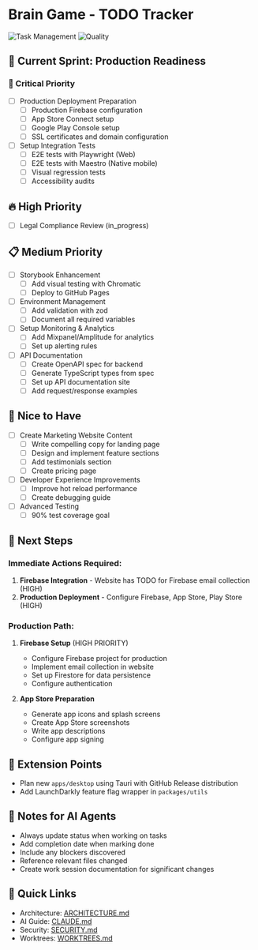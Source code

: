 # Brain Game - TODO Tracker

![Task Management](https://img.shields.io/badge/task%20management-active-brightgreen?style=flat-square&logo=todoist)
![Quality](https://img.shields.io/badge/quality-enterprise%20grade-gold?style=flat-square&logo=quality)

## 🎯 Current Sprint: Production Readiness

### 🚨 Critical Priority

- [ ] Production Deployment Preparation
  - [ ] Production Firebase configuration
  - [ ] App Store Connect setup
  - [ ] Google Play Console setup
  - [ ] SSL certificates and domain configuration

- [ ] Setup Integration Tests
  - [ ] E2E tests with Playwright (Web)
  - [ ] E2E tests with Maestro (Native mobile)
  - [ ] Visual regression tests
  - [ ] Accessibility audits

## 🔥 High Priority
- [ ] Legal Compliance Review (in_progress)


## 📋 Medium Priority

- [ ] Storybook Enhancement
  - [ ] Add visual testing with Chromatic
  - [ ] Deploy to GitHub Pages

- [ ] Environment Management
  - [ ] Add validation with zod
  - [ ] Document all required variables

- [ ] Setup Monitoring & Analytics
  - [ ] Add Mixpanel/Amplitude for analytics
  - [ ] Set up alerting rules

- [ ] API Documentation
  - [ ] Create OpenAPI spec for backend
  - [ ] Generate TypeScript types from spec
  - [ ] Set up API documentation site
  - [ ] Add request/response examples

## 🎨 Nice to Have

- [ ] Create Marketing Website Content
  - [ ] Write compelling copy for landing page
  - [ ] Design and implement feature sections
  - [ ] Add testimonials section
  - [ ] Create pricing page

- [ ] Developer Experience Improvements
  - [ ] Improve hot reload performance
  - [ ] Create debugging guide

- [ ] Advanced Testing
  - [ ] 90% test coverage goal

## 🚀 Next Steps

### Immediate Actions Required:
1. **Firebase Integration** - Website has TODO for Firebase email collection (HIGH)
2. **Production Deployment** - Configure Firebase, App Store, Play Store (HIGH)

### Production Path:
1. **Firebase Setup** (HIGH PRIORITY)
   - Configure Firebase project for production
   - Implement email collection in website
   - Set up Firestore for data persistence
   - Configure authentication

2. **App Store Preparation**
   - Generate app icons and splash screens
   - Create App Store screenshots
   - Write app descriptions
   - Configure app signing


## 🔌 Extension Points
- Plan new `apps/desktop` using Tauri with GitHub Release distribution
- Add LaunchDarkly feature flag wrapper in `packages/utils`

## 📝 Notes for AI Agents
- Always update status when working on tasks
- Add completion date when marking done
- Include any blockers discovered
- Reference relevant files changed
- Create work session documentation for significant changes

## 🔗 Quick Links
- Architecture: [ARCHITECTURE.md](./docs/ARCHITECTURE.md)
- AI Guide: [CLAUDE.md](./docs/CLAUDE.md)
- Security: [SECURITY.md](./.github/SECURITY.md)
- Worktrees: [WORKTREES.md](./docs/WORKTREES.md)